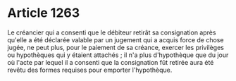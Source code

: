 # Article 1263

Le créancier qui a consenti que le débiteur retirât sa consignation après qu'elle a été déclarée valable par un jugement qui a acquis force de chose jugée, ne peut plus, pour le paiement de sa créance, exercer les privilèges ou hypothèques qui y étaient attachés ; il n'a plus d'hypothèque que du jour où l'acte par lequel il a consenti que la consignation fût retirée aura été revêtu des formes requises pour emporter l'hypothèque.
